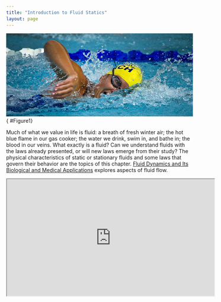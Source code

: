 ```yaml
---
title: "Introduction to Fluid Statics"
layout: page
---
```


![A swimmer in a pool doing the backstroke.](../resources/Figure_11_00_01a_D.jpg "The fluid essential to all life has a beauty of its own. It also helps support the weight of this swimmer. (credit: Terren, Wikimedia Commons)")
{ #Figure1}

Much of what we value in life is fluid: a breath of fresh winter air; the hot
blue flame in our gas cooker; the water we drink, swim in, and bathe in; the
blood in our veins. What exactly is a fluid? Can we understand fluids with the
laws already presented, or will new laws emerge from their study? The physical
characteristics of static or stationary fluids and some laws that govern their
behavior are the topics of this
chapter. [Fluid Dynamics and Its Biological and Medical Applications](../contents/ch12FluidDynamicsAndItsBiologicalApplications)
explores aspects of fluid flow.

<div class="note" data-label="Video" markdown="1">
<iframe width="560" height="315" src="https://www.youtube.com/embed/iShUultAD9M"  allow="accelerometer; autoplay; clipboard-write; encrypted-media; gyroscope; picture-in-picture" allowfullscreen></iframe>
</div>
